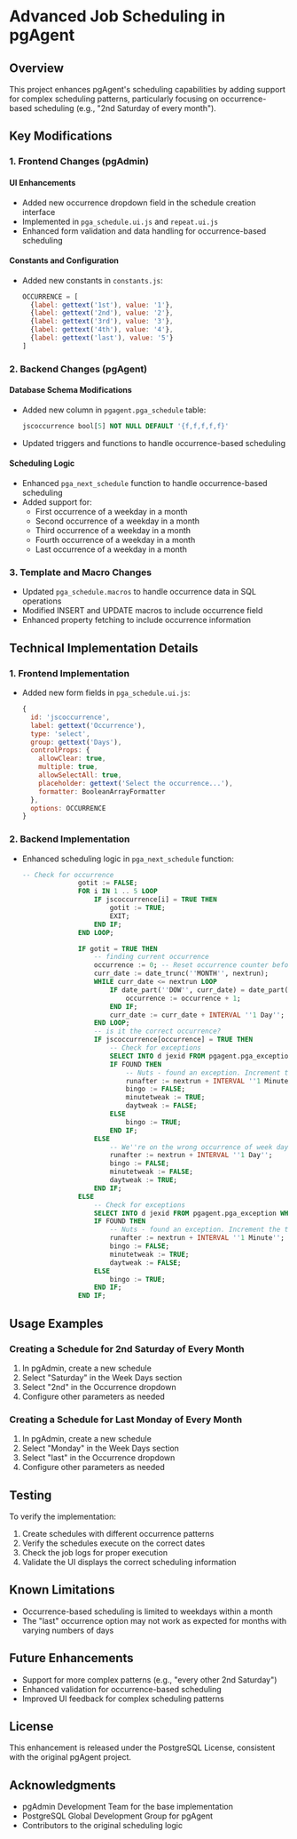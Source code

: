 # Advanced Job Scheduling in pgAgent

## Overview

This project enhances pgAgent's scheduling capabilities by adding support for complex scheduling patterns, particularly focusing on occurrence-based scheduling (e.g., "2nd Saturday of every month"). 

## Key Modifications

### 1. Frontend Changes (pgAdmin)

#### UI Enhancements
- Added new occurrence dropdown field in the schedule creation interface
- Implemented in `pga_schedule.ui.js` and `repeat.ui.js`
- Enhanced form validation and data handling for occurrence-based scheduling

#### Constants and Configuration
- Added new constants in `constants.js`:
  ```javascript
  OCCURRENCE = [
    {label: gettext('1st'), value: '1'},
    {label: gettext('2nd'), value: '2'},
    {label: gettext('3rd'), value: '3'}, 
    {label: gettext('4th'), value: '4'},
    {label: gettext('last'), value: '5'}
  ]
  ```

### 2. Backend Changes (pgAgent)

#### Database Schema Modifications
- Added new column in `pgagent.pga_schedule` table:
  ```sql
  jscoccurrence bool[5] NOT NULL DEFAULT '{f,f,f,f,f}'
  ```
- Updated triggers and functions to handle occurrence-based scheduling

#### Scheduling Logic
- Enhanced `pga_next_schedule` function to handle occurrence-based scheduling
- Added support for:
  - First occurrence of a weekday in a month
  - Second occurrence of a weekday in a month
  - Third occurrence of a weekday in a month
  - Fourth occurrence of a weekday in a month
  - Last occurrence of a weekday in a month

### 3. Template and Macro Changes
- Updated `pga_schedule.macros` to handle occurrence data in SQL operations
- Modified INSERT and UPDATE macros to include occurrence field
- Enhanced property fetching to include occurrence information

## Technical Implementation Details

### 1. Frontend Implementation
- Added new form fields in `pga_schedule.ui.js`:
  ```javascript
  {
    id: 'jscoccurrence',
    label: gettext('Occurrence'),
    type: 'select',
    group: gettext('Days'),
    controlProps: {
      allowClear: true,
      multiple: true,
      allowSelectAll: true,
      placeholder: gettext('Select the occurrence...'),
      formatter: BooleanArrayFormatter
    },
    options: OCCURRENCE
  }
  ```

### 2. Backend Implementation
- Enhanced scheduling logic in `pga_next_schedule` function:
  ```sql
  -- Check for occurrence
                gotit := FALSE;
                FOR i IN 1 .. 5 LOOP
                    IF jscoccurrence[i] = TRUE THEN
                        gotit := TRUE;
                        EXIT;
                    END IF;
                END LOOP;

                IF gotit = TRUE THEN
                    -- finding current occurrence
                    occurrence := 0; -- Reset occurrence counter before calculation
                    curr_date := date_trunc(''MONTH'', nextrun);
                    WHILE curr_date <= nextrun LOOP
                        IF date_part(''DOW'', curr_date) = date_part(''DOW'', nextrun) THEN
                            occurrence := occurrence + 1;
                        END IF;
                        curr_date := curr_date + INTERVAL ''1 Day'';
                    END LOOP;
                    -- is it the correct occurrence?
                    IF jscoccurrence[occurrence] = TRUE THEN
                        -- Check for exceptions
                        SELECT INTO d jexid FROM pgagent.pga_exception WHERE jexscid = jscid AND ((jexdate = nextrun::date AND jextime = nextrun::time) OR (jexdate = nextrun::date AND jextime IS NULL) OR (jexdate IS NULL AND jextime = nextrun::time));
                        IF FOUND THEN
                            -- Nuts - found an exception. Increment the time and try again
                            runafter := nextrun + INTERVAL ''1 Minute'';
                            bingo := FALSE;
                            minutetweak := TRUE;
                            daytweak := FALSE;
                        ELSE
                            bingo := TRUE;
                        END IF;
                    ELSE
                        -- We''re on the wrong occurrence of week day - increment a day and try again.
                        runafter := nextrun + INTERVAL ''1 Day'';
                        bingo := FALSE;
                        minutetweak := FALSE;
                        daytweak := TRUE;
                    END IF;
                ELSE
                    -- Check for exceptions
                    SELECT INTO d jexid FROM pgagent.pga_exception WHERE jexscid = jscid AND ((jexdate = nextrun::date AND jextime = nextrun::time) OR (jexdate = nextrun::date AND jextime IS NULL) OR (jexdate IS NULL AND jextime = nextrun::time));
                    IF FOUND THEN
                        -- Nuts - found an exception. Increment the time and try again
                        runafter := nextrun + INTERVAL ''1 Minute'';
                        bingo := FALSE;
                        minutetweak := TRUE;
                        daytweak := FALSE;
                    ELSE
                        bingo := TRUE;
                    END IF;
                END IF;
  ```

## Usage Examples

### Creating a Schedule for 2nd Saturday of Every Month
1. In pgAdmin, create a new schedule
2. Select "Saturday" in the Week Days section
3. Select "2nd" in the Occurrence dropdown
4. Configure other parameters as needed

### Creating a Schedule for Last Monday of Every Month
1. In pgAdmin, create a new schedule
2. Select "Monday" in the Week Days section
3. Select "last" in the Occurrence dropdown
4. Configure other parameters as needed

## Testing

To verify the implementation:
1. Create schedules with different occurrence patterns
2. Verify the schedules execute on the correct dates
3. Check the job logs for proper execution
4. Validate the UI displays the correct scheduling information

## Known Limitations
- Occurrence-based scheduling is limited to weekdays within a month
- The "last" occurrence option may not work as expected for months with varying numbers of days

## Future Enhancements
- Support for more complex patterns (e.g., "every other 2nd Saturday")
- Enhanced validation for occurrence-based scheduling
- Improved UI feedback for complex scheduling patterns

## License

This enhancement is released under the PostgreSQL License, consistent with the original pgAgent project.

## Acknowledgments

- pgAdmin Development Team for the base implementation
- PostgreSQL Global Development Group for pgAgent
- Contributors to the original scheduling logic
